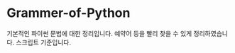 Grammer-of-Python
===================
기본적인 파이썬 문법에 대한 정리입니다.
예약어 등을 빨리 찾을 수 있게 정리하였습니다.
스크립트 기준입니다.
